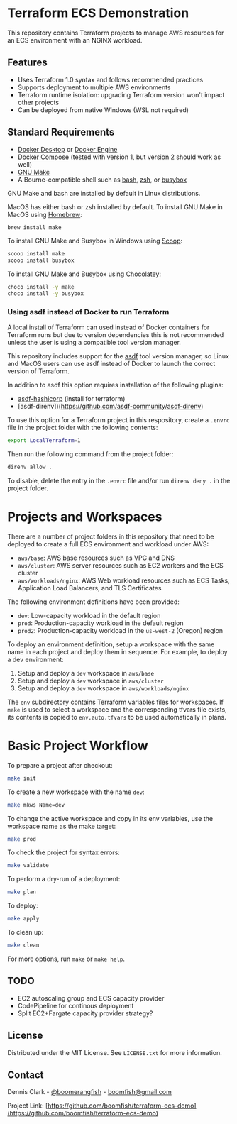 # Terraform ECS Demonstration 

This repository contains Terraform projects to manage AWS resources for an ECS environment with an NGINX workload.

## Features

- Uses Terraform 1.0 syntax and follows recommended practices
- Supports deployment to multiple AWS environments
- Terraform runtime isolation: upgrading Terraform version won't impact other projects
- Can be deployed from native Windows (WSL not required)

## Standard Requirements

- [Docker Desktop](https://www.docker.com/products/docker-desktop) or [Docker Engine](https://docs.docker.com/engine/)
- [Docker Compose](https://docs.docker.com/compose/) (tested with version 1, but version 2 should work as well)
- [GNU Make](https://www.gnu.org/software/make/)
- A Bourne-compatible shell such as [bash](https://www.gnu.org/software/bash/), [zsh](https://www.zsh.org
), or [busybox](https://busybox.net)

GNU Make and bash are installed by default in Linux distributions.

MacOS has either bash or zsh installed by default. To install GNU Make in MacOS using [Homebrew](https://brew.sh):

```bash
brew install make
```

To install GNU Make and Busybox in Windows using [Scoop](https://scoop.sh):

```bash
scoop install make
scoop install busybox
```

To install GNU Make and Busybox using [Chocolatey](https://chocolatey.org):

```bash
choco install -y make
choco install -y busybox
```

### Using asdf instead of Docker to run Terraform

A local install of Terraform can used instead of Docker containers for Terraform runs but due to version dependencies this is not recommended unless the user is using a compatible tool version manager.

This repository includes support for the [asdf](http://asdf-vm.com/) tool version manager, so Linux and MacOS users can use asdf instead of Docker to launch the correct version of Terraform.

In addition to asdf this option requires installation of the following plugins:

- [asdf-hashicorp](https://github.com/asdf-community/asdf-hashicorp) (install for terraform)
- [asdf-direnv])(https://github.com/asdf-community/asdf-direnv)

To use this option for a Terraform project in this respository, create a `.envrc` file in the project folder with the following contents:

```bash
export LocalTerraform=1
```

Then run the following command from the project folder:

```bash
direnv allow .
```

To disable, delete the entry in the `.envrc` file and/or run `direnv deny .` in the project folder.

# Projects and Workspaces

There are a number of project folders in this repository that need to be deployed to create a full ECS environment and workload under AWS:

- `aws/base`: AWS base resources such as VPC and DNS
- `aws/cluster`: AWS server resources such as EC2 workers and the ECS cluster
- `aws/workloads/nginx`: AWS Web workload resources such as ECS Tasks, Application Load Balancers, and TLS Certificates

The following environment definitions have been provided:

- `dev`: Low-capacity workload in the default region
- `prod`: Production-capacity workload in the default region
- `prod2`: Production-capacity workload in the `us-west-2` (Oregon) region

To deploy an environment definition, setup a workspace with the same name in each project and deploy them in sequence. For example, to deploy a dev environment:

1. Setup and deploy a `dev` workspace in `aws/base`
2. Setup and deploy a `dev` workspace in `aws/cluster`
3. Setup and deploy a `dev` workspace in `aws/workloads/nginx`

The `env` subdirectory contains Terraform variables files for workspaces. If `make` is used to select a workspace and the corresponding tfvars file exists, its contents is copied to `env.auto.tfvars` to be used automatically in plans.


# Basic Project Workflow

To prepare a project after checkout:

```bash
make init
```

To create a new workspace with the name `dev`:

```bash
make mkws Name=dev
```

To change the active workspace and copy in its env variables, use the workspace name as the make target:

```bash
make prod
```

To check the project for syntax errors:

```bash
make validate
```

To perform a dry-run of a deployment:

```bash
make plan
```

To deploy:

```bash
make apply
```

To clean up:

```bash
make clean
```

For more options, run `make` or `make help`.

## TODO

- EC2 autoscaling group and ECS capacity provider
- CodePipeline for continous deployment
- Split EC2+Fargate capacity provider strategy?

## License

Distributed under the MIT License. See `LICENSE.txt` for more information.

## Contact

Dennis Clark - [@boomerangfish](https://twitter.com/boomerangfish) - boomfish@gmail.com

Project Link: [https://github.com/boomfish/terraform-ecs-demo](https://github.com/boomfish/terraform-ecs-demo)
